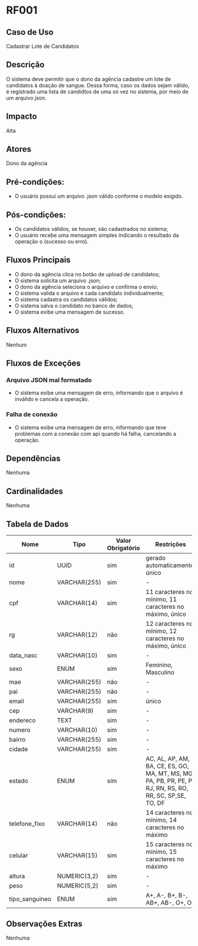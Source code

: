 # RF001 

## Caso de Uso

Cadastrar Lote de Candidatos

## Descrição

O sistema deve permitir que o dono da agência cadastre um lote de candidatos à doação de sangue. Dessa forma, caso os dados sejam válido, é registrado uma lista de candidtos de uma só vez no sistema, por meio de um arquivo json.

## Impacto

Alta

## Atores

Dono da agência
 
## Pré-condições:

- O usuário possui um arquivo .json válido conforme o modelo exigido.

## Pós-condições:

- Os candidatos válidos, se houver, são cadastrados no sistema;
- O usuário recebe uma mensagem simples indicando o resultado da operação o (sucesso ou erro).

## Fluxos Principais

- O dono da agência clica no botão de upload de candidatos;
- O sistema solicita um arquivo .json;
- O dono da agência seleciona o arquivo e confirma o envio;
- O sistema valida o arquivo e cada candidato individualmente;
- O sistema cadastra os candidatos válidos;
- O sistema salva o candidato no banco de dados;
- O sistema exibe uma mensagem de sucesso.

## Fluxos Alternativos

Nenhum

## Fluxos de Exceções

### Arquivo JSON mal formatado

- O sistema exibe uma mensagem de erro, informando que o arquivo é inválido e cancela a operação.

### Falha de conexão

- O sistema exibe uma mensagem de erro, informando que teve problemas com a conexão com api quando há falha, cancelando a operação.

## Dependências

Nenhuma 

## Cardinalidades

Nenhuma

## Tabela de Dados

| **Nome** | **Tipo** | **Valor Obrigatório** |**Restrições** | 
|----------|----------|-----------------------|---------------|
| id | UUID | sim | gerado automaticamente, único |
| nome | VARCHAR(255) | sim | - |
| cpf | VARCHAR(14) | sim | 11 caracteres no mínimo, 11 caracteres no máximo, único |
| rg | VARCHAR(12) | não | 12 caracteres no mínimo, 12 caracteres no máximo, único |
| data_nasc  | VARCHAR(10) | sim | - |
| sexo | ENUM | sim | Feminino, Masculino |
| mae | VARCHAR(255) | não | - |
| pai | VARCHAR(255) | não | - |
| email | VARCHAR(255) | sim | único |
| cep | VARCHAR(9) | sim | - |
| endereco | TEXT | sim | - |
| numero | VARCHAR(10) | sim | - |
| bairro | VARCHAR(255) | sim | - |
| cidade | VARCHAR(255) | sim | - |
| estado | ENUM | sim | AC, AL, AP, AM, BA, CE, ES, GO, MA, MT, MS, MG, PA, PB, PR, PE, PI, RJ, RN, RS, RO, RR, SC, SP,SE, TO, DF |
| telefone_fixo | VARCHAR(14) | não | 14 caracteres no mínimo, 14 caracteres no máximo
| celular | VARCHAR(15) | sim | 15 caracteres no mínimo, 15 caracteres no máximo
| altura | NUMERIC(3,2) | sim | -
| peso | NUMERIC(5,2) | sim | -
| tipo_sanguineo | ENUM | sim | A+, A-, B+, B-, AB+, AB-, O+, O- |

## Observações Extras

Nenhuma